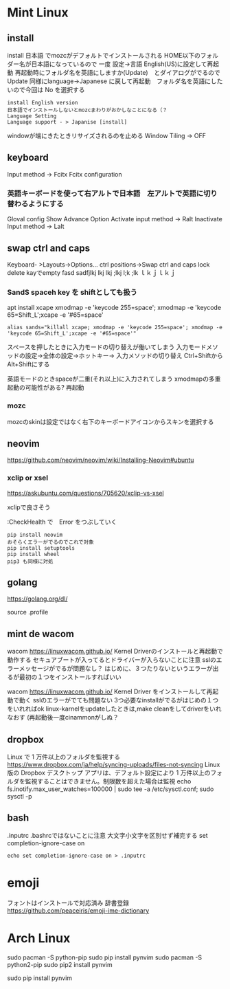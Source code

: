 # Mint Linux
## install
install 日本語 でmozcがデフォルトでインストールされる
HOME以下のフォルダー名が日本語になっているので
一度 設定->言語 English(US)に設定して再起動
再起動時にフォルダ名を英語にしますか(Update)　とダイアログがでるので Update
同様にlanguage->Japanese に戻して再起動　フォルダ名を英語にしたいので今回は No を選択する

	install English version
	日本語でインストールしないとmozcまわりがおかしなことになる（？
	Language Setting
	Language support - > Japanise [install]
	

windowが端にきたときリサイズされるのを止める
Window Tiling -> OFF

## keyboard
Input method -> Fcitx
Fcitx configuration

### 英語キーボードを使って右アルトで日本語　左アルトで英語に切り替わるようにする
Gloval config
Show Advance Option
Activate input method -> Ralt
Inactivate Input method -> Lalt


##  swap  ctrl  and  caps  
Keyboard- >Layouts->Options...
ctrl positions->Swap ctrl and caps lock
delete kayでempty
fasd sadfjlkj lkj lkj ;lkj l;k ;lk ｌｋｊｌｋｊ

### SandS  spaceh key を shiftとしても扱う
apt install xcape
xmodmap -e 'keycode 255=space'; xmodmap -e 'keycode 65=Shift_L';xcape -e '#65=space'
```
alias sands="killall xcape; xmodmap -e 'keycode 255=space'; xmodmap -e 'keycode 65=Shift_L';xcape -e '#65=space'"
```
スペースを押したときに入力モードの切り替えが働いてしまう
入力モードメソッドの設定->全体の設定->ホットキー-> 入力メソッドの切り替え
Ctrl+ShiftからAlt+Shiftにする

英語モードのときspaceが二重(それ以上)に入力されてしまう
xmodmapの多重起動の可能性がある?
再起動

### mozc
mozcのskinは設定ではなく右下のキーボードアイコンからスキンを選択する

## neovim
https://github.com/neovim/neovim/wiki/Installing-Neovim#ubuntu

### xclip or xsel
https://askubuntu.com/questions/705620/xclip-vs-xsel

xclipで良さそう 

:CheckHealth で　Error をつぶしていく

```
pip install neovim
おそらくエラーがでるのでこれで対象
pip install setuptools
pip install wheel
pip3 も同様に対処
```


## golang
https://golang.org/dl/

source .profile


## mint de wacom 
wacom https://linuxwacom.github.io/
Kernel Driverのインストールと再起動で動作する
セキュアブートが入ってるとドライバーが入らないことに注意
sslのエラーメッセージがでるが問題なし？
はじめに、３つたりないというエラーが出るが最初の１つをインストールすればいい

wacom https://linuxwacom.github.io/
Kernel Driver をインストールして再起動で動く
sslのエラーがでても問題ない
3つ必要なinstallがでるがはじめの１つをいれればok
linux-karnelをupdateしたときは,make cleanをしてdriverをいれなおす
(再起動後一度cinammonがしぬ？


## dropbox
Linux で 1 万件以上のフォルダを監視する
https://www.dropbox.com/ja/help/syncing-uploads/files-not-syncing
	Linux 版の Dropbox デスクトップ アプリは、デフォルト設定により 1 万件以上のフォルダを監視することはできません。制限数を超えた場合は監視
echo fs.inotify.max_user_watches=100000 | sudo tee -a /etc/sysctl.conf; sudo sysctl -p

## bash
.inputrc .bashrcではないことに注意
大文字小文字を区別せず補完する
set completion-ignore-case on
```
echo set completion-ignore-case on > .inputrc
```

# emoji
フォントはインストールで対応済み
辞書登録
https://github.com/peaceiris/emoji-ime-dictionary



# Arch Linux
sudo pacman -S python-pip
sudo pip install pynvim
sudo pacman -S python2-pip
sudo pip2 install pynvim


sudo pip install pynvim
